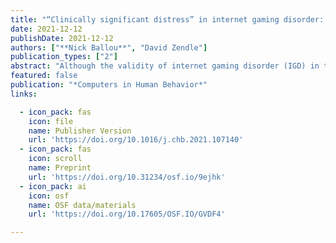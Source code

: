 ```yaml
---
title: "“Clinically significant distress” in internet gaming disorder: An individual participant meta-analysis"
date: 2021-12-12
publishDate: 2021-12-12
authors: ["**Nick Ballou**", "David Zendle"]
publication_types: ["2"]
abstract: "Although the validity of internet gaming disorder (IGD) in the DSM-5 hinges on a relationship between 5 or more IGD symptoms and “clinically significant impairment and/or distress”, to date most studies have focused on statistical significance. To address this, we conduct an individual participant meta-analysis comprised of primary data from 15 studies (n = 38,851). Study 1 finds that meeting the DSM-5's proposed 5/9 diagnostic threshold is associated with d = .65 greater distress across 21 well-being constructs, which exceeds a conservative anchor for clinical significance. However, we also find that classifying participants above and below the 5/9 threshold has little power to reject that threshold: a 2/9 cut-off predicts similarly large differences. Study 2 shows that dimensional (continuous) modelling of IGD scores offers a more severe test of the proposed threshold. Finally, study 3 reveals that three criteria—preoccupation, tolerance, and loss of control—are roughly half as predictive of distress as withdrawal and escapism, highlighting limitations also present in dimensional modelling and suggesting the need to modify or remove these. In sum, we do not find evidence for invalidating IGD as proposed, but do identify issues with threshold-based categorization, inadequate differentiation between statistical and clinical significance, and the inclusion of potentially flawed criteria. We argue that these are possible negative consequences of a premature switch to confirmatory research on IGD."
featured: false
publication: "*Computers in Human Behavior*"
links:

  - icon_pack: fas
    icon: file
    name: Publisher Version
    url: 'https://doi.org/10.1016/j.chb.2021.107140'
  - icon_pack: fas
    icon: scroll
    name: Preprint
    url: 'https://doi.org/10.31234/osf.io/9ejhk'
  - icon_pack: ai
    icon: osf
    name: OSF data/materials
    url: 'https://doi.org/10.17605/OSF.IO/GVDF4'

---
```

